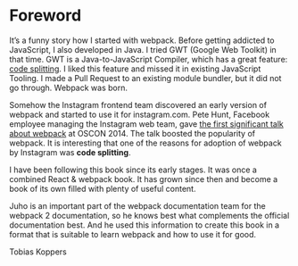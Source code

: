 # Foreword

It’s a funny story how I started with webpack. Before getting addicted to JavaScript, I also developed in Java. I tried GWT (Google Web Toolkit) in that time. GWT is a Java-to-JavaScript Compiler, which has a great feature: [code splitting](http://www.gwtproject.org/doc/latest/DevGuideCodeSplitting.html). I liked this feature and missed it in existing JavaScript Tooling. I made a Pull Request to an existing module bundler, but it did not go through. Webpack was born.

Somehow the Instagram frontend team discovered an early version of webpack and started to use it for instagram.com. Pete Hunt, Facebook employee managing the Instagram web team, gave [the first significant talk about webpack](https://www.youtube.com/watch?v=VkTCL6Nqm6Y) at OSCON 2014. The talk boosted the popularity of webpack. It is interesting that one of the reasons for adoption of webpack by Instagram was **code splitting**.

I have been following this book since its early stages. It was once a combined React & webpack book. It has grown since then and become a book of its own filled with plenty of useful content.

Juho is an important part of the webpack documentation team for the webpack 2 documentation, so he knows best what complements the official documentation best. And he used this information to create this book in a format that is suitable to learn webpack and how to use it for good.

Tobias Koppers
